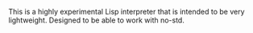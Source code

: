 This is a highly experimental Lisp interpreter that is intended to be very lightweight.
Designed to be able to work with no-std.